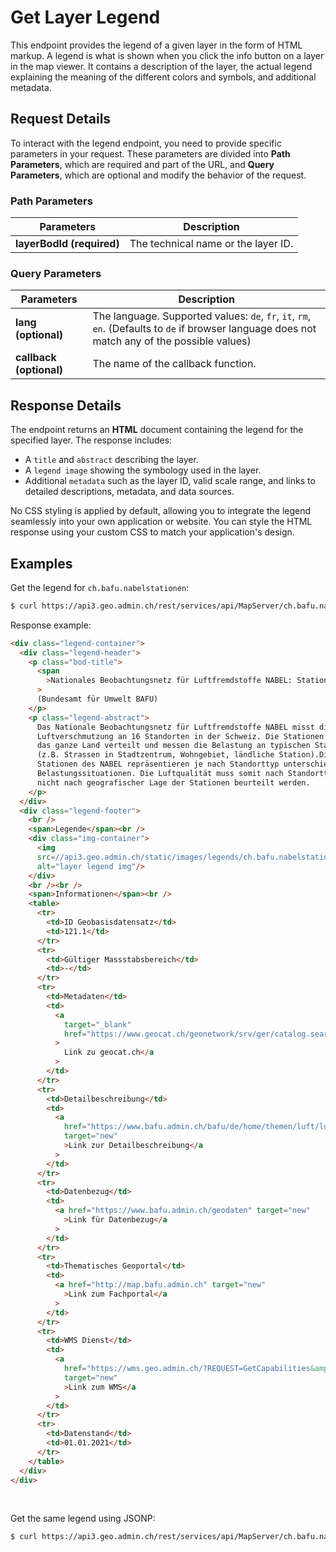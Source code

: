 # Get Layer Legend

This endpoint provides the legend of a given layer in the form of HTML markup.
A legend is what is shown when you click the info button on a layer in the map viewer.
It contains a description of the layer, the actual legend explaining the meaning of the different colors and symbols, and additional metadata.

<ApiCodeBlock url="https://api3.geo.admin.ch/rest/services/api/MapServer/{layerBodId}/legend" method="GET" />

## Request Details

To interact with the legend endpoint, you need to provide specific parameters in your request.
These parameters are divided into **Path Parameters**, which are required and part of the URL, and **Query Parameters**, which are optional and modify the behavior of the request.

### Path Parameters

| Parameters                | Description                         |
| ------------------------- | ----------------------------------- |
| **layerBodId (required)** | The technical name or the layer ID. |

### Query Parameters

| Parameters              | Description                                                                                                                                    |
| ----------------------- | ---------------------------------------------------------------------------------------------------------------------------------------------- |
| **lang (optional)**     | The language. Supported values: `de`, `fr`, `it`, `rm`, `en`. (Defaults to `de` if browser language does not match any of the possible values) |
| **callback (optional)** | The name of the callback function.                                                                                                             |

## Response Details

The endpoint returns an **HTML** document containing the legend for the specified layer. The response includes:

- A `title` and `abstract` describing the layer.
- A `legend image` showing the symbology used in the layer.
- Additional `metadata` such as the layer ID, valid scale range, and links to detailed descriptions, metadata, and data sources.

No CSS styling is applied by default, allowing you to integrate the legend seamlessly into your own application or website. You can style the HTML response using your custom CSS to match your application's design.

## Examples

Get the legend for `ch.bafu.nabelstationen`:

```sh
$ curl https://api3.geo.admin.ch/rest/services/api/MapServer/ch.bafu.nabelstationen/legend
```

Response example:

```html
<div class="legend-container">
  <div class="legend-header">
    <p class="bod-title">
      <span
        >Nationales Beobachtungsnetz für Luftfremdstoffe NABEL: Stationen</span
      >
      (Bundesamt für Umwelt BAFU)
    </p>
    <p class="legend-abstract">
      Das Nationale Beobachtungsnetz für Luftfremdstoffe NABEL misst die
      Luftverschmutzung an 16 Standorten in der Schweiz. Die Stationen sind über
      das ganze Land verteilt und messen die Belastung an typischen Standorten
      (z.B. Strassen in Stadtzentrum, Wohngebiet, ländliche Station).Die
      Stationen des NABEL repräsentieren je nach Standorttyp unterschiedliche
      Belastungssituationen. Die Luftqualität muss somit nach Standorttyp und
      nicht nach geografischer Lage der Stationen beurteilt werden.
    </p>
  </div>
  <div class="legend-footer">
    <br />
    <span>Legende</span><br />
    <div class="img-container">
      <img
      src=//api3.geo.admin.ch/static/images/legends/ch.bafu.nabelstationen_de.png
      alt="layer legend img"/>
    </div>
    <br /><br />
    <span>Informationen</span><br />
    <table>
      <tr>
        <td>ID Geobasisdatensatz</td>
        <td>121.1</td>
      </tr>
      <tr>
        <td>Gültiger Massstabsbereich</td>
        <td>-</td>
      </tr>
      <tr>
        <td>Metadaten</td>
        <td>
          <a
            target="_blank"
            href="https://www.geocat.ch/geonetwork/srv/ger/catalog.search#/metadata/14de1375-09ae-42b4-9592-5f0af091d050"
          >
            Link zu geocat.ch</a
          >
        </td>
      </tr>
      <tr>
        <td>Detailbeschreibung</td>
        <td>
          <a
            href="https://www.bafu.admin.ch/bafu/de/home/themen/luft/luftbelastung/nationales-beobachtungsnetz-fuer-luftfremdstoffe--nabel-.html"
            target="new"
            >Link zur Detailbeschreibung</a
          >
        </td>
      </tr>
      <tr>
        <td>Datenbezug</td>
        <td>
          <a href="https://www.bafu.admin.ch/geodaten" target="new"
            >Link für Datenbezug</a
          >
        </td>
      </tr>
      <tr>
        <td>Thematisches Geoportal</td>
        <td>
          <a href="http://map.bafu.admin.ch" target="new"
            >Link zum Fachportal</a
          >
        </td>
      </tr>
      <tr>
        <td>WMS Dienst</td>
        <td>
          <a
            href="https://wms.geo.admin.ch/?REQUEST=GetCapabilities&amp;SERVICE=WMS&amp;VERSION=1.3.0"
            target="new"
            >Link zum WMS</a
          >
        </td>
      </tr>
      <tr>
        <td>Datenstand</td>
        <td>01.01.2021</td>
      </tr>
    </table>
  </div>
</div>
```

<br>

Get the same legend using JSONP:

```sh
$ curl https://api3.geo.admin.ch/rest/services/api/MapServer/ch.bafu.nabelstationen/legend?callback=callback
```
